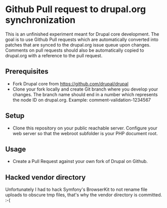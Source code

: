 Github Pull request to drupal.org synchronization
=================================================

This is an unfinished experiment meant for Drupal core development. The goal is
to use Github Pull requests which are automatically converted into patches that
are synced to the drupal.org issue queue upon changes. Comments on pull requests
should also be automatically copied to drupal.org with a reference to the pull
request.

Prerequisites
--------------

* Fork Drupal core from https://github.com/drupal/drupal
* Clone your fork locally and create Git branch where you develop your changes.
  The branch name should end in a number which represents the node ID on
  drupal.org. Example: comment-validation-1234567


Setup
-----

* Clone this repository on your public reachable server. Configure your web
  server so that the webroot subfolder is your PHP document root.


Usage
-----

* Create a Pull Request against your own fork of Drupal on Github.

Hacked vendor directory
-----------------------

Unfortunately I had to hack Symfony's BrowserKit to not rename file uploads to
obscure tmp files, that's why the vendor directory is committed. :-(

